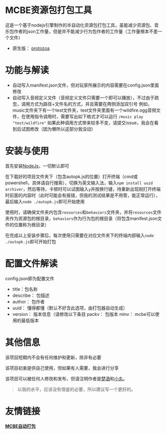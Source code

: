 # MCBE资源包打包工具

这是一个基于nodejs引擎制作的半自动化资源包打包工具，虽能减少资源包、音乐包作者的json工作量，但是并不能减少行为包作者的工作量（工作量根本不差一个文件）

+ 原生版： [protozoa](https://github.com/menghengbai/Minecarft-bedrock-mcpacks-auto-packing/tree/protozoa)

# 功能与解读

+ 自动写入manifest.json文件，但对玩家所展示的内容需要在config.json里面修改
+ 自动写入音频定义文件（音频定义文件只需要一个即可以播放），不过由于疏忽，调用方式为路径+文件名的方式，并且需要在两侧添加双引号
  例如，music文件夹下有一个test文件夹，test文件夹里面有一个wildfire.ogg音频文件，在使用指令调用时，需要写出如下格式才可以运行
  `/music play "test/wildfire"`
  如果此种调用方式带来较多不变，请提交issue，我会在看到后试图修改（因为懒所以这部分我没动）

# 安装与使用

首先安装[NodeJs](https://nodejs.org)，一切默认即可

在下载好的项目文件夹下（包含autopk.js的位置）打开终端（cmd或powershell，具体请自行搜索），切换为英文输入法，输入`npm install uuid archiver`，然后等待，卡顿时可以试图输入`y`并按换行键，待重新出现刚打开终端时前面的内容时（此时可能会有报错，但我的测试结果是不用管，能正常运行），最后输入`node ./autopk.js`即可开始使用



使用时，请确保文件夹内包含`resources`和`behaviors`文件夹，并将`resources`文件夹作为资源包的根目录，`behaviors`作为行为包的根目录（将包含manifest.json文件的位置称为根目录）

在完成以上安装步骤后，每次使用只需要在对应文件夹下的终端内部输入`node ./autopk.js`即可开始打包

# 配置文件解读

config.json即为配置文件

+ title：包名称
+ describe： 包描述
+ author： 包作者
+ uuid： 懂得都懂（默认不好含此选项，由打包器自动生成）
+ version： 版本信息（请修改以下条目
  packv： 包版本
  minv： mcbe可以使用的最低版本

# 其他信息

该项目短期内不会有任何维护和更新，除非有必要

该项目初衷是供自己使用，但如果有人需要，我会进行分享



该项目可以被任何人修改和发布，但请注明作者是[楚酒](https://github.com/TuJiu)和[小丸](https://github.com/MRWS0X2F)。

> 以我的水平，应该没有借鉴的必要，所以建议写一个更好的。

# 友情链接

#### [MCBE自动打包](https://github.com/MRWS0X2F/AutoPack)

